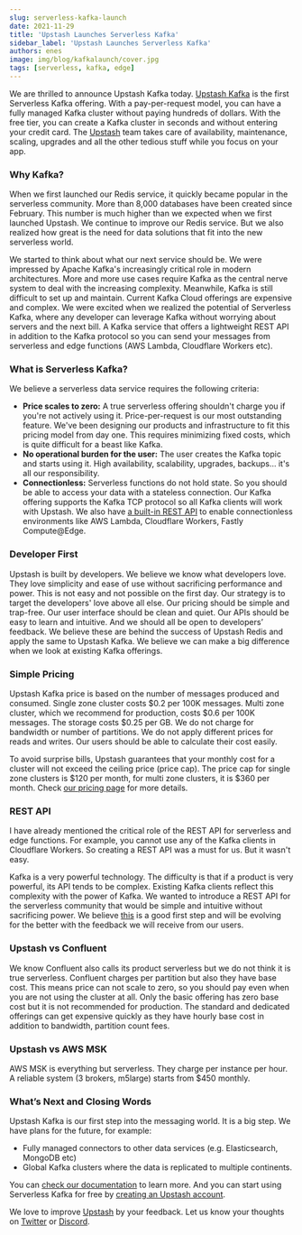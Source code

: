```yaml
---
slug: serverless-kafka-launch
date: 2021-11-29
title: 'Upstash Launches Serverless Kafka'
sidebar_label: 'Upstash Launches Serverless Kafka'
authors: enes
image: img/blog/kafkalaunch/cover.jpg
tags: [serverless, kafka, edge]
---
```



We are thrilled to announce Upstash Kafka today. [Upstash Kafka](https://docs.upstash.com/kafka) is the first Serverless Kafka offering. With a pay-per-request model, you can have a fully managed Kafka cluster without paying hundreds of dollars. With the free tier, you can create a Kafka cluster in seconds and without entering your credit card. The [Upstash](https://upstash.com) team takes care of availability, maintenance, scaling, upgrades and all the other tedious stuff while you focus on your app.


### Why Kafka?

When we first launched our Redis service, it quickly became popular in the serverless community. More than 8,000 databases have been created since February. This number is much higher than we expected when we first launched Upstash. We continue to improve our Redis service. But we also realized how great is the need for data solutions that fit into the new serverless world.

<!--truncate-->

We started to think about what our next service should be. We were impressed by Apache Kafka's increasingly critical role in modern architectures. More and more use cases require Kafka as the central nerve system to deal with the increasing complexity. Meanwhile, Kafka is still difficult to set up and maintain. Current Kafka Cloud offerings are expensive and complex. We were excited when we realized the potential of Serverless Kafka, where any developer can leverage Kafka without worrying about servers and the next bill. A Kafka service that offers a lightweight REST API in addition to the Kafka protocol so you can send your messages from serverless and edge functions (AWS Lambda, Cloudflare Workers etc).


### What is Serverless Kafka?

We believe a serverless data service requires the following criteria:



* **Price scales to zero:** A true serverless offering shouldn't charge you if you're not actively using it. Price-per-request is our most outstanding feature. We've been designing our products and infrastructure to fit this pricing model from day one. This requires minimizing fixed costs, which is quite difficult for a beast like Kafka.
* **No operational burden for the user:** The user creates the Kafka topic and starts using it. High availability, scalability, upgrades, backups… it's all our responsibility.
* **Connectionless:** Serverless functions do not hold state. So you should be able to access your data with a stateless connection. Our Kafka offering supports the Kafka TCP protocol so all Kafka clients will work with Upstash. We also have [a built-in REST API](https://docs.upstash.com/kafka/rest) to enable connectionless environments like AWS Lambda, Cloudflare Workers, Fastly Compute@Edge.


### Developer First

Upstash is built by developers. We believe we know what developers love. They love simplicity and ease of use without sacrificing performance and power. This is not easy and not possible on the first day. Our strategy is to target the developers' love above all else. Our pricing should be simple and trap-free. Our user interface should be clean and quiet. Our APIs should be easy to learn and intuitive. And we should all be open to developers’ feedback. We believe these are behind the success of Upstash Redis and apply the same to Upstash Kafka. We believe we can make a big difference when we look at existing Kafka offerings.


### Simple Pricing

Upstash Kafka price is based on the number of messages produced and consumed. Single zone cluster costs $0.2 per 100K messages. Multi zone cluster, which we recommend for production, costs $0.6 per 100K messages. The storage costs $0.25 per GB. We do not charge for bandwidth or number of partitions. We do not apply different prices for reads and writes. Our users should be able to calculate their cost easily.

To avoid surprise bills, Upstash guarantees that your monthly cost for a cluster will not exceed the ceiling price (price cap). The price cap for single zone clusters is $120 per month, for multi zone clusters, it is $360 per month. Check [our pricing page](https://docs.upstash.com/kafka/pricing) for more details.


### REST API

I have already mentioned the critical role of the REST API for serverless and edge functions. For example, you cannot use any of the Kafka clients in Cloudflare Workers. So creating a REST API was a must for us. But it wasn't easy.

Kafka is a very powerful technology. The difficulty is that if a product is very powerful, its API tends to be complex. Existing Kafka clients reflect this complexity with the power of Kafka. We wanted to introduce a REST API for the serverless community that would be simple and intuitive without sacrificing power. We believe [this](https://docs.upstash.com/kafka/kafkaapi) is a good first step and will be evolving for the better with the feedback we will receive from our users.


### Upstash vs Confluent

We know Confluent also calls its product serverless but we do not think it is true serverless. Confluent charges per partition but also they have base cost. This means price can not scale to zero, so you should pay even when you are not using the cluster at all. Only the basic offering has zero base cost but it is not recommended for production. The standard and dedicated offerings can get expensive quickly as they have hourly base cost in addition to bandwidth, partition count fees.


### Upstash vs AWS MSK

AWS MSK is everything but serverless. They charge per instance per hour. A reliable system (3 brokers, m5large) starts from $450 monthly.


### What’s Next and Closing Words

Upstash Kafka is our first step into the messaging world. It is a big step. We have plans for the future, for example:



* Fully managed connectors to other data services (e.g. Elasticsearch, MongoDB etc)
* Global Kafka clusters where the data is replicated to multiple continents.

You can [check our documentation](https://docs.upstash.com/kafka) to learn more. And you can start using Serverless Kafka for free by [creating an Upstash account](https://console.upstash.com/).

We love to improve [Upstash](https://upstash.com) by your feedback. Let us know your thoughts on [Twitter](https://twitter.com/upstash) or [Discord](https://discord.gg/w9SenAtbme). 
